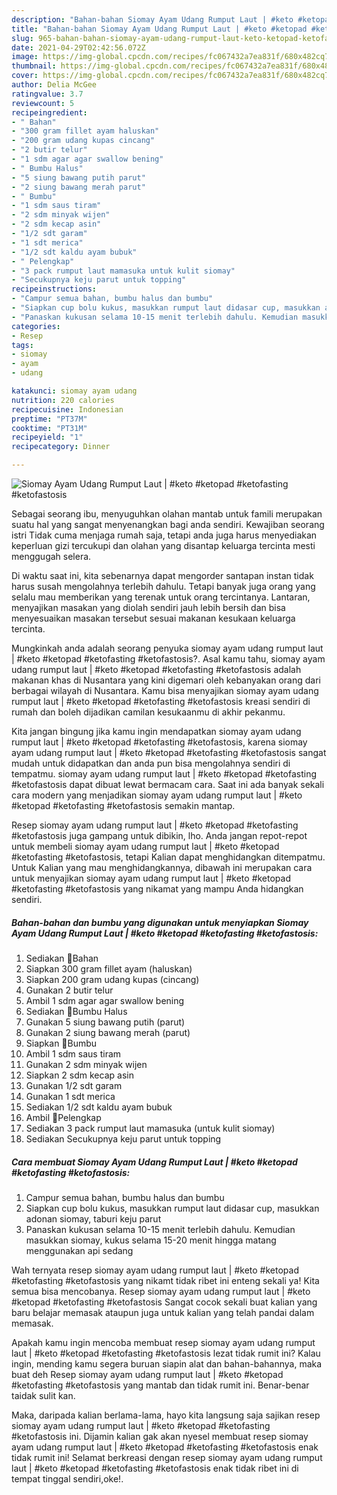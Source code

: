 ```yaml
---
description: "Bahan-bahan Siomay Ayam Udang Rumput Laut | #keto #ketopad #ketofasting #ketofastosis Sederhana dan Mudah Dibuat"
title: "Bahan-bahan Siomay Ayam Udang Rumput Laut | #keto #ketopad #ketofasting #ketofastosis Sederhana dan Mudah Dibuat"
slug: 965-bahan-bahan-siomay-ayam-udang-rumput-laut-keto-ketopad-ketofasting-ketofastosis-sederhana-dan-mudah-dibuat
date: 2021-04-29T02:42:56.072Z
image: https://img-global.cpcdn.com/recipes/fc067432a7ea831f/680x482cq70/siomay-ayam-udang-rumput-laut-keto-ketopad-ketofasting-ketofastosis-foto-resep-utama.jpg
thumbnail: https://img-global.cpcdn.com/recipes/fc067432a7ea831f/680x482cq70/siomay-ayam-udang-rumput-laut-keto-ketopad-ketofasting-ketofastosis-foto-resep-utama.jpg
cover: https://img-global.cpcdn.com/recipes/fc067432a7ea831f/680x482cq70/siomay-ayam-udang-rumput-laut-keto-ketopad-ketofasting-ketofastosis-foto-resep-utama.jpg
author: Delia McGee
ratingvalue: 3.7
reviewcount: 5
recipeingredient:
- " Bahan"
- "300 gram fillet ayam haluskan"
- "200 gram udang kupas cincang"
- "2 butir telur"
- "1 sdm agar agar swallow bening"
- " Bumbu Halus"
- "5 siung bawang putih parut"
- "2 siung bawang merah parut"
- " Bumbu"
- "1 sdm saus tiram"
- "2 sdm minyak wijen"
- "2 sdm kecap asin"
- "1/2 sdt garam"
- "1 sdt merica"
- "1/2 sdt kaldu ayam bubuk"
- " Pelengkap"
- "3 pack rumput laut mamasuka untuk kulit siomay"
- "Secukupnya keju parut untuk topping"
recipeinstructions:
- "Campur semua bahan, bumbu halus dan bumbu"
- "Siapkan cup bolu kukus, masukkan rumput laut didasar cup, masukkan adonan siomay, taburi keju parut"
- "Panaskan kukusan selama 10-15 menit terlebih dahulu. Kemudian masukkan siomay, kukus selama 15-20 menit hingga matang menggunakan api sedang"
categories:
- Resep
tags:
- siomay
- ayam
- udang

katakunci: siomay ayam udang 
nutrition: 220 calories
recipecuisine: Indonesian
preptime: "PT37M"
cooktime: "PT31M"
recipeyield: "1"
recipecategory: Dinner

---
```



![Siomay Ayam Udang Rumput Laut | #keto #ketopad #ketofasting #ketofastosis](https://img-global.cpcdn.com/recipes/fc067432a7ea831f/680x482cq70/siomay-ayam-udang-rumput-laut-keto-ketopad-ketofasting-ketofastosis-foto-resep-utama.jpg)

Sebagai seorang ibu, menyuguhkan olahan mantab untuk famili merupakan suatu hal yang sangat menyenangkan bagi anda sendiri. Kewajiban seorang istri Tidak cuma menjaga rumah saja, tetapi anda juga harus menyediakan keperluan gizi tercukupi dan olahan yang disantap keluarga tercinta mesti menggugah selera.

Di waktu  saat ini, kita sebenarnya dapat mengorder santapan instan tidak harus susah mengolahnya terlebih dahulu. Tetapi banyak juga orang yang selalu mau memberikan yang terenak untuk orang tercintanya. Lantaran, menyajikan masakan yang diolah sendiri jauh lebih bersih dan bisa menyesuaikan masakan tersebut sesuai makanan kesukaan keluarga tercinta. 



Mungkinkah anda adalah seorang penyuka siomay ayam udang rumput laut | #keto #ketopad #ketofasting #ketofastosis?. Asal kamu tahu, siomay ayam udang rumput laut | #keto #ketopad #ketofasting #ketofastosis adalah makanan khas di Nusantara yang kini digemari oleh kebanyakan orang dari berbagai wilayah di Nusantara. Kamu bisa menyajikan siomay ayam udang rumput laut | #keto #ketopad #ketofasting #ketofastosis kreasi sendiri di rumah dan boleh dijadikan camilan kesukaanmu di akhir pekanmu.

Kita jangan bingung jika kamu ingin mendapatkan siomay ayam udang rumput laut | #keto #ketopad #ketofasting #ketofastosis, karena siomay ayam udang rumput laut | #keto #ketopad #ketofasting #ketofastosis sangat mudah untuk didapatkan dan anda pun bisa mengolahnya sendiri di tempatmu. siomay ayam udang rumput laut | #keto #ketopad #ketofasting #ketofastosis dapat dibuat lewat bermacam cara. Saat ini ada banyak sekali cara modern yang menjadikan siomay ayam udang rumput laut | #keto #ketopad #ketofasting #ketofastosis semakin mantap.

Resep siomay ayam udang rumput laut | #keto #ketopad #ketofasting #ketofastosis juga gampang untuk dibikin, lho. Anda jangan repot-repot untuk membeli siomay ayam udang rumput laut | #keto #ketopad #ketofasting #ketofastosis, tetapi Kalian dapat menghidangkan ditempatmu. Untuk Kalian yang mau menghidangkannya, dibawah ini merupakan cara untuk menyajikan siomay ayam udang rumput laut | #keto #ketopad #ketofasting #ketofastosis yang nikamat yang mampu Anda hidangkan sendiri.

<!--inarticleads1-->

##### Bahan-bahan dan bumbu yang digunakan untuk menyiapkan Siomay Ayam Udang Rumput Laut | #keto #ketopad #ketofasting #ketofastosis:

1. Sediakan  🍃Bahan
1. Siapkan 300 gram fillet ayam (haluskan)
1. Siapkan 200 gram udang kupas (cincang)
1. Gunakan 2 butir telur
1. Ambil 1 sdm agar agar swallow bening
1. Sediakan  🍃Bumbu Halus
1. Gunakan 5 siung bawang putih (parut)
1. Gunakan 2 siung bawang merah (parut)
1. Siapkan  🍃Bumbu
1. Ambil 1 sdm saus tiram
1. Gunakan 2 sdm minyak wijen
1. Siapkan 2 sdm kecap asin
1. Gunakan 1/2 sdt garam
1. Gunakan 1 sdt merica
1. Sediakan 1/2 sdt kaldu ayam bubuk
1. Ambil  🍃Pelengkap
1. Sediakan 3 pack rumput laut mamasuka (untuk kulit siomay)
1. Sediakan Secukupnya keju parut untuk topping




<!--inarticleads2-->

##### Cara membuat Siomay Ayam Udang Rumput Laut | #keto #ketopad #ketofasting #ketofastosis:

1. Campur semua bahan, bumbu halus dan bumbu
1. Siapkan cup bolu kukus, masukkan rumput laut didasar cup, masukkan adonan siomay, taburi keju parut
1. Panaskan kukusan selama 10-15 menit terlebih dahulu. Kemudian masukkan siomay, kukus selama 15-20 menit hingga matang menggunakan api sedang




Wah ternyata resep siomay ayam udang rumput laut | #keto #ketopad #ketofasting #ketofastosis yang nikamt tidak ribet ini enteng sekali ya! Kita semua bisa mencobanya. Resep siomay ayam udang rumput laut | #keto #ketopad #ketofasting #ketofastosis Sangat cocok sekali buat kalian yang baru belajar memasak ataupun juga untuk kalian yang telah pandai dalam memasak.

Apakah kamu ingin mencoba membuat resep siomay ayam udang rumput laut | #keto #ketopad #ketofasting #ketofastosis lezat tidak rumit ini? Kalau ingin, mending kamu segera buruan siapin alat dan bahan-bahannya, maka buat deh Resep siomay ayam udang rumput laut | #keto #ketopad #ketofasting #ketofastosis yang mantab dan tidak rumit ini. Benar-benar taidak sulit kan. 

Maka, daripada kalian berlama-lama, hayo kita langsung saja sajikan resep siomay ayam udang rumput laut | #keto #ketopad #ketofasting #ketofastosis ini. Dijamin kalian gak akan nyesel membuat resep siomay ayam udang rumput laut | #keto #ketopad #ketofasting #ketofastosis enak tidak rumit ini! Selamat berkreasi dengan resep siomay ayam udang rumput laut | #keto #ketopad #ketofasting #ketofastosis enak tidak ribet ini di tempat tinggal sendiri,oke!.

